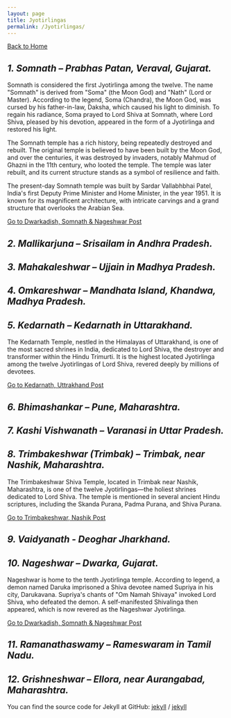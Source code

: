 ```yaml
---
layout: page
title: Jyotirlingas
permalink: /Jyotirlingas/
---
```

[Back to Home](https://bsgh1107.github.io/)

## *1. Somnath – Prabhas Patan, Veraval, Gujarat.*
Somnath is considered the first Jyotirlinga among the twelve. The name "Somnath" is derived from "Soma" (the Moon God) and "Nath" (Lord or Master). According to the legend, Soma (Chandra), the Moon God, was cursed by his father-in-law, Daksha, which caused his light to diminish. To regain his radiance, Soma prayed to Lord Shiva at Somnath, where Lord Shiva, pleased by his devotion, appeared in the form of a Jyotirlinga and restored his light.  

The Somnath temple has a rich history, being repeatedly destroyed and rebuilt. The original temple is believed to have been built by the Moon God, and over the centuries, it was destroyed by invaders, notably Mahmud of Ghazni in the 11th century, who looted the temple. The temple was later rebuilt, and its current structure stands as a symbol of resilience and faith.  

The present-day Somnath temple  was built by Sardar Vallabhbhai Patel, India's first Deputy Prime Minister and Home Minister, in the year 1951. It is known for its magnificent architecture, with intricate carvings and a grand structure that overlooks the Arabian Sea. 

[Go to Dwarkadish, Somnath & Nageshwar Post](https://bsgh1107.github.io/blog/travel/2025/03/11/Dwarka-Somnath-Gujrat.html)


## *2. Mallikarjuna – Srisailam in Andhra Pradesh.*


## *3. Mahakaleshwar – Ujjain in Madhya Pradesh.*


## *4. Omkareshwar – Mandhata Island, Khandwa, Madhya Pradesh.*


## *5. Kedarnath – Kedarnath in Uttarakhand.*
The Kedarnath Temple, nestled in the Himalayas of Uttarakhand, is one of the most sacred shrines in India, dedicated to Lord Shiva, the destroyer and transformer within the Hindu Trimurti. It is the highest located Jyotirlinga among the twelve Jyotirlingas of Lord Shiva, revered deeply by millions of devotees.  

[Go to Kedarnath, Uttrakhand Post](https://bsgh1107.github.io/blog/travel/2025/05/29/Kedarnath.html)

## *6. Bhimashankar – Pune, Maharashtra.*


## *7. Kashi Vishwanath – Varanasi in Uttar Pradesh.*


## *8. Trimbakeshwar (Trimbak) – Trimbak, near Nashik, Maharashtra.*
The Trimbakeshwar Shiva Temple, located in Trimbak near Nashik, Maharashtra, is one of the twelve Jyotirlingas—the holiest shrines dedicated to Lord Shiva. The temple is mentioned in several ancient Hindu scriptures, including the Skanda Purana, Padma Purana, and Shiva Purana.  

[Go to Trimbakeshwar, Nashik Post](https://bsgh1107.github.io/blog/travel/2025/05/19/Trimbakeshwar-Nashik.html)


## *9. Vaidyanath - Deoghar Jharkhand.*


## *10. Nageshwar – Dwarka, Gujarat.*
Nageshwar is home to the tenth Jyotirlinga temple. According to legend, a demon named Daruka imprisoned a Shiva devotee named Supriya in his city, Darukavana. Supriya's chants of "Om Namah Shivaya" invoked Lord Shiva, who defeated the demon. A self-manifested Shivalinga then appeared, which is now revered as the Nageshwar Jyotirlinga.  

[Go to Dwarkadish, Somnath & Nageshwar Post](https://bsgh1107.github.io/blog/travel/2025/03/11/Dwarka-Somnath-Gujrat.html)

## *11. Ramanathaswamy – Rameswaram in Tamil Nadu.*


## *12. Grishneshwar – Ellora, near Aurangabad, Maharashtra.*






You can find the source code for Jekyll at GitHub:
[jekyll][jekyll-organization] /
[jekyll](https://github.com/jekyll/jekyll)


[jekyll-organization]: https://github.com/jekyll
